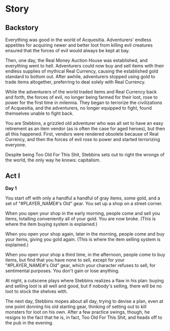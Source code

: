Story
=====

Backstory
---------

Everything was good in the world of Acquesitia. Adventurers' endless appetites for acquiring newer and better loot from killing evil creatures ensured that the forces of evil would always be kept at bay.

Then, one day, the Real Money Auction House was established, and everything went to hell. Adventurers could now buy and sell items with their endless supplies of mythical Real Currency, causing the established gold standard to bottom out. After awhile, adventurers stopped using gold to trade items altogether, preferring to deal solely with Real Currency.

While the adventurers of the world traded items and Real Currency back and forth, the forces of evil, no longer being farmed for their loot, rose to power for the first time in milennia. They began to terrorize the civilizations of Acquesitia, and the adventurers, no longer equipped to fight, found themselves unable to fight back.

You are Stebbins, a grizzled old adventurer who was all set to have an easy retirement as an item vendor (as is often the case for aged heroes), but then all this happened. First, vendors were rendered obsolete because of Real Currency, and then the forces of evil rose to power and started terrorizing everyone.

Despite being Too Old For This Shit, Stebbins sets out to right the wrongs of the world, the only way he knows: capitalism.


Act I
-----

__Day 1__

You start off with only a handful a handful of gray items, some gold, and a set of "#PLAYER_NAME#'s Old" gear. You set up a shop on a street corner.

When you open your shop in the early morning, people come and sell you items, totalling conveniently all of your gold. You are now broke. (This is where the item buying system is explained.)

When you open your shop again, later in the morning, people come and buy your items, giving you gold again. (This is where the item selling system is explained.)

When you open your shop a third time, in the afternoon, people come to buy items, but find that you have none to sell, except for your "#PLAYER_NAME#'s Old" gear, which your character refuses to sell, for sentimental purposes. You don't gain or lose anything.

At night, a cutscene plays where Stebbins realizes a flaw in his plan: buying and selling loot is all well and good, but if nobody's selling, there will be no loot to stock the shelves with.

The next day, Stebbins mopes about all day, trying to devise a plan, even at one point donning his old starting gear, thinking of setting out to kill monsters for loot on his own. After a few practice swings, though, he resigns to the fact that he is, in fact, Too Old For This Shit, and heads off to the pub in the evening.

